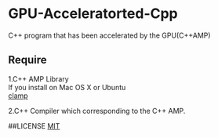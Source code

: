 # GPU-Acceleratorted-Cpp
C++ program that has been accelerated by the GPU(C++AMP)

## Require
1.C++ AMP Library  
  If you install on Mac OS X or Ubuntu  
  [clamp](https://bitbucket.org/multicoreware/cppamp-driver-ng-35/wiki/Home)

2.C++ Compiler which corresponding to the C++ AMP.

##LICENSE
[MIT](https://github.com/Riyaaaaa/GPU-Acceleratorted-Cpp/edit/master/LICENSE)
